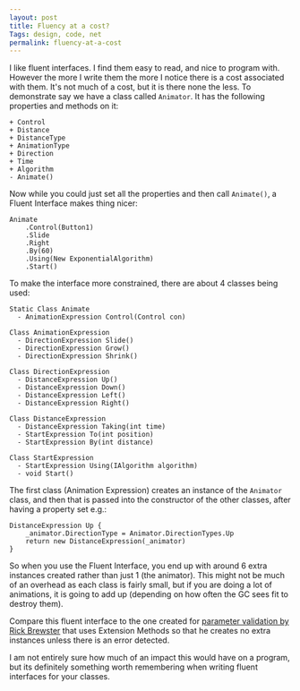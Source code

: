 ```yaml
---
layout: post
title: Fluency at a cost?
Tags: design, code, net
permalink: fluency-at-a-cost
---
```


I like fluent interfaces.  I find them easy to read, and nice to program with.  However the more I write them the more I notice there is a cost associated with them.  It's not much of a cost, but it is there none the less.  To demonstrate say we have a class called `Animator`.  It has the following properties and methods on it:

    + Control
    + Distance
    + DistanceType
    + AnimationType
    + Direction
    + Time
    + Algorithm
    - Animate()

Now while you could just set all the properties and then call `Animate()`, a Fluent Interface makes thing nicer:

    Animate
		.Control(Button1)
		.Slide
		.Right
		.By(60)
		.Using(New ExponentialAlgorithm)
		.Start()

To make the interface more constrained, there are about 4 classes being used:

    Static Class Animate
      - AnimationExpression Control(Control con)

    Class AnimationExpression
      - DirectionExpression Slide()
      - DirectionExpression Grow()
      - DirectionExpression Shrink()

    Class DirectionExpression
      - DistanceExpression Up()
      - DistanceExpression Down()
      - DistanceExpression Left()
      - DistanceExpression Right()

    Class DistanceExpression
      - DistanceExpression Taking(int time)
      - StartExpression To(int position)
      - StartExpression By(int distance)

    Class StartExpression
      - StartExpression Using(IAlgorithm algorithm)
      - void Start()

The first class (Animation Expression) creates an instance of the `Animator` class, and then that is passed into the constructor of the other classes, after having a property set e.g.:

    DistanceExpression Up {
        _animator.DirectionType = Animator.DirectionTypes.Up
        return new DistanceExpression(_animator)
    }

So when you use the Fluent Interface, you end up with around 6 extra instances created rather than just 1 (the animator).  This might not be much of an overhead as each class is fairly small, but if you are doing a lot of animations, it is going to add up (depending on how often the GC sees fit to destroy them).

Compare this fluent interface to the one created for [parameter validation by Rick Brewster][1] that uses Extension Methods so that he creates no extra instances unless there is an error detected.

I am not entirely sure how much of an impact this would have on a program, but its definitely something worth remembering when writing fluent interfaces for your classes.


[1]: http://blog.getpaint.net/2008/12/06/a-fluent-approach-to-c-parameter-validation/
